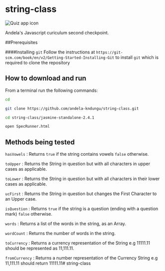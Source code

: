 # string-class

![Quiz app icon](http://www.menschmadedesign.com/images/D/_O7B9142_LR.jpg)

Andela's Javascript curiculum second checkpoint.

##Prerequisites

####Installing `git`
Follow the instructions at `https://git-scm.com/book/en/v2/Getting-Started-Installing-Git` to install `git` which is required to clone the repository

## How to download and run
From a terminal run the following commands:

```bash
cd

git clone https://github.com/andela-kndungu/string-class.git

cd string-class/jasmine-standalone-2.4.1

open SpecRunner.html
```
## Methods being tested

`hasVowels` : Returns `true` if the string contains vowels `false` otherwise.

`toUpper` : Returns the String in question but with all characters in upper cases as applicable.

`toLower` : Returns the String in question but with all characters in their lower cases as applicable.

`ucFirst` : Returns the String in question but changes the First Character to an Upper case.

`isQuestion` : Returns `true` if the string is a question (ending with a question mark) `false` otherwise.

`words` : Returns a list of the words in the string, as an Array.

`wordCount` : Returns the number of words in the string.

`toCurrency` : Returns a currency representation of the String e.g 11111.11 should be represented as 11,111.11.

`fromCurrency` : Returns a number representation of the Currency String e.g 11,111.11 should return 11111.11# string-class
